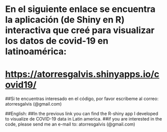 # En el siguiente enlace se encuentra la aplicación (de Shiny en R) interactiva que creé para visualizar los datos de covid-19 en latinoamérica:
# https://atorresgalvis.shinyapps.io/covid19/
##Si te encuentras interesado en el código, por favor escribeme al correo: atorresgalvis (@gmail.com)

##English:
##In the previous link you can find the R-shiny app I developed to visualize de COVID-19 data in Latin america.
##if you are interested in the code, please send me an e-mail to: atorresgalvis (@gmail.com)

